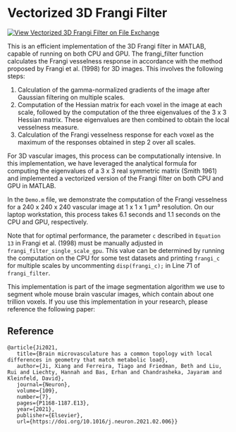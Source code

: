 # Vectorized 3D Frangi Filter
[![View Vectorized 3D Frangi Filter on File Exchange](https://www.mathworks.com/matlabcentral/images/matlab-file-exchange.svg)](https://www.mathworks.com/matlabcentral/fileexchange/127564-vectorized-3d-frangi-filter)

This is an efficient implementation of the 3D Frangi filter in MATLAB, capable of running on both CPU and GPU. The frangi_filter function calculates the Frangi vesselness response in accordance with the method proposed by Frangi et al. (1998) for 3D images. This involves the following steps:

1. Calculation of the gamma-normalized gradients of the image after Gaussian filtering on multiple scales.
2. Computation of the Hessian matrix for each voxel in the image at each scale, followed by the computation of the three eigenvalues of the 3 x 3 Hessian matrix. These eigenvalues are then combined to obtain the local vesselness measure.
3. Calculation of the Frangi vesselness response for each voxel as the maximum of the responses obtained in step 2 over all scales.

For 3D vascular images, this process can be computationally intensive. In this implementation, we have leveraged the analytical formula for computing the eigenvalues of a 3 x 3 real symmetric matrix (Smith 1961) and implemented a vectorized version of the Frangi filter on both CPU and GPU in MATLAB.

In the `Demo.m` file, we demonstrate the computation of the Frangi vesselness for a 240 x 240 x 240 vascular image at 1 x 1 x 1 µm³ resolution. On our laptop workstation, this process takes 6.1 seconds and 1.1 seconds on the CPU and GPU, respectively.

Note that for optimal performance, the parameter `c` described in `Equation 13` in Frangi et al. (1998) must be manually adjusted in `frangi_filter_single_scale_gpu`. This value can be determined by running the computation on the CPU for some test datasets and printing `frangi_c` for multiple scales by uncommenting `disp(frangi_c);` in Line 71 of `frangi_filter`.

This implementation is part of the image segmentation algorithm we use to segment whole mouse brain vascular images, which contain about one trillion voxels. If you use this implementation in your research, please reference the following paper:

## Reference

    @article{Ji2021,
       title={Brain microvasculature has a common topology with local differences in geometry that match metabolic load},
       author={Ji, Xiang and Ferreira, Tiago and Friedman, Beth and Liu, Rui and Liechty, Hannah and Bas, Erhan and Chandrasheka, Jayaram and Kleinfeld, David}, 
       journal={Neuron},
       volume={109},
       number={7},
       pages={P1168-1187.E13},
       year={2021},
       publisher={Elsevier},
       url={https://doi.org/10.1016/j.neuron.2021.02.006}}